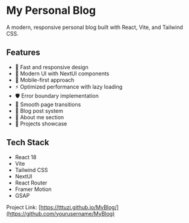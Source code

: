 # My Personal Blog

A modern, responsive personal blog built with React, Vite, and Tailwind CSS.

## Features

- 🚀 Fast and responsive design
- 🎨 Modern UI with NextUI components
- 📱 Mobile-first approach
- ⚡ Optimized performance with lazy loading
- 🛡️ Error boundary implementation
- 🔄 Smooth page transitions
- 📝 Blog post system
- 👤 About me section
- 🎯 Projects showcase

## Tech Stack

- React 18
- Vite
- Tailwind CSS
- NextUI
- React Router
- Framer Motion
- GSAP

Project Link: [https://tttuzi.github.io/MyBlog/](https://github.com/yourusername/MyBlog)

